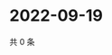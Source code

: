 # 2022-09-19

共 0 条

<!-- BEGIN WEIBO -->
<!-- 最后更新时间 Mon Sep 19 2022 23:19:07 GMT+0800 (China Standard Time) -->

<!-- END WEIBO -->
